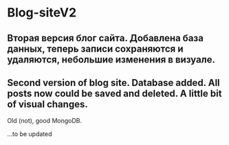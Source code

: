 # Blog-siteV2
<h2>Вторая версия блог сайта. Добавлена база данных, теперь записи сохраняются и удаляются, небольшие изменения в визуале.</h2>
<h2>Second version of blog site. Database added. All posts now could be saved and deleted. A little bit of visual changes.</h2>
<p>Old (not), good MongoDB.</p>
<p>...to be updated</p>
